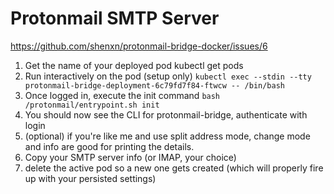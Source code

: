 # Protonmail SMTP Server

https://github.com/shenxn/protonmail-bridge-docker/issues/6


1. Get the name of your deployed pod kubectl get pods
2. Run interactively on the pod (setup only) `kubectl exec --stdin --tty protonmail-bridge-deployment-6c79fd7f84-ftwcw -- /bin/bash`
3. Once logged in, execute the init command `bash /protonmail/entrypoint.sh init`
4. You should now see the CLI for protonmail-bridge, authenticate with login
5. (optional) if you're like me and use split address mode, change mode and info are good for printing the details.
6. Copy your SMTP server info (or IMAP, your choice)
7. delete the active pod so a new one gets created (which will properly fire up with your persisted settings)